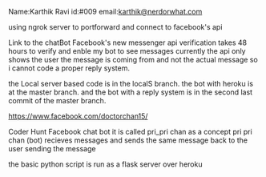 Name:Karthik Ravi
id:#009
email:karthik@nerdorwhat.com

using ngrok server to portforward and connect to facebook's api

Link to the chatBot
Facebook's new messenger api verification takes 48 hours to verify and enble my bot to see messages currently the api only shows the user the message is coming from and not the actual message so i cannot code a proper reply system.

the Local server based code is in the localS branch.
the bot with heroku is at the master branch.
and the bot with a reply system is in the second last commit of the master branch.

https://www.facebook.com/doctorchan15/

Coder Hunt Facebook chat bot
it is called pri_pri chan
as a concept pri pri chan (bot) recieves messages and sends
the same message back to the user sending the message

the  basic python script is run as a flask server over heroku
